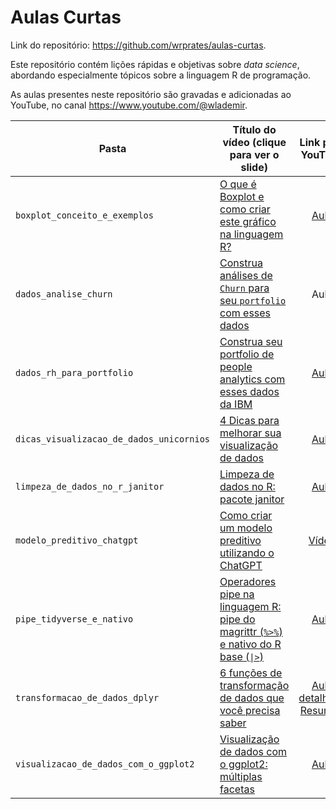 # Aulas Curtas

Link do repositório: <https://github.com/wrprates/aulas-curtas>.

Este repositório contém lições rápidas e objetivas sobre *data science*, abordando especialmente tópicos sobre a linguagem R de programação.

As aulas presentes neste repositório são gravadas e adicionadas ao YouTube, no canal <https://www.youtube.com/@wlademir>.

| Pasta                                     | Título do vídeo (clique para ver o slide)         | Link para YouTube                                 |
|-------------------------------------------|---------------------------------------------------|:-------------------------------------------------:|
| `boxplot_conceito_e_exemplos`               | [O que é Boxplot e como criar este gráfico na linguagem R?](https://wrprates.github.io/aulas-curtas/boxplot_conceito_e_exemplos/) | [Aula](https://youtu.be/2DuotC__Ixo) |
| `dados_analise_churn`                       | [Construa análises de `Churn` para seu `portfolio` com esses dados](https://wrprates.github.io/aulas-curtas/dados_analise_churn/) | Aula |
| `dados_rh_para_portfolio`                   | [Construa seu portfolio de people analytics com esses dados da IBM](https://wrprates.github.io/aulas-curtas/dados_rh_para_portfolio/) | [Aula](https://youtu.be/8X_qcle6A48) |
| `dicas_visualizacao_de_dados_unicornios`    | [4 Dicas para melhorar sua visualização de dados](https://wrprates.github.io/aulas-curtas/dicas_visualizacao_de_dados_unicornios)   | [Aula](https://youtu.be/izLSfCKRz2Q)                      |
| `limpeza_de_dados_no_r_janitor`             | [Limpeza de dados no R: pacote janitor](https://wrprates.github.io/aulas-curtas/limpeza_de_dados_no_r_janitor)             | [Aula](https://youtu.be/59CE9hRHcng)                      |
| `modelo_preditivo_chatgpt`                  | [Como criar um modelo preditivo utilizando o ChatGPT](https://wrprates.github.io/aulas-curtas/modelo_preditivo_chatgpt/) | [Vídeo](https://www.youtube.com/watch?v=ZBpjq9ddc3Q) |
| `pipe_tidyverse_e_nativo`                   | [Operadores pipe na linguagem R: pipe do magrittr (`%>%`) e nativo do R base (`\|>`)](https://wrprates.github.io/aulas-curtas/pipe_tidyverse_e_nativo/) | [Aula](https://youtu.be/urA5Y0OKYhk) |
| `transformacao_de_dados_dplyr`              | [6 funções de transformação de dados que você precisa saber](https://wrprates.github.io/aulas-curtas/transformacao_de_dados_dplyr) | [Aula detalhada](https://youtu.be/2LFM1H2qx5Y) <br /> [Resumão](https://youtu.be/BvmC3CybbL4)|
| `visualizacao_de_dados_com_o_ggplot2`     | [Visualização de dados com o ggplot2: múltiplas facetas](https://wrprates.github.io/aulas-curtas/visualizacao_de_dados_com_o_ggplot2/#/title-slide) | [Aula](https://www.youtube.com/watch?v=fptz23SbA1g) |

